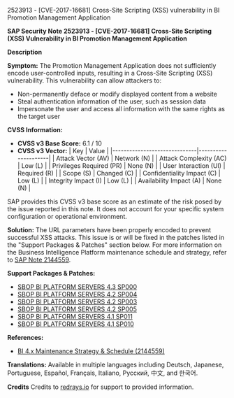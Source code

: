 2523913 - [CVE-2017-16681] Cross-Site Scripting (XSS) vulnerability in BI Promotion Management Application

**SAP Security Note 2523913 - [CVE-2017-16681] Cross-Site Scripting (XSS) Vulnerability in BI Promotion Management Application**

**Description**

**Symptom:**
The Promotion Management Application does not sufficiently encode user-controlled inputs, resulting in a Cross-Site Scripting (XSS) vulnerability. This vulnerability can allow attackers to:
- Non-permanently deface or modify displayed content from a website
- Steal authentication information of the user, such as session data
- Impersonate the user and access all information with the same rights as the target user

**CVSS Information:**
- **CVSS v3 Base Score:** 6.1 / 10
- **CVSS v3 Vector:**
  | Key                          | Value               |
  |------------------------------|---------------------|
  | Attack Vector (AV)           | Network (N)         |
  | Attack Complexity (AC)       | Low (L)             |
  | Privileges Required (PR)     | None (N)            |
  | User Interaction (UI)        | Required (R)        |
  | Scope (S)                    | Changed (C)         |
  | Confidentiality Impact (C)   | Low (L)             |
  | Integrity Impact (I)         | Low (L)             |
  | Availability Impact (A)      | None (N)            |

SAP provides this CVSS v3 base score as an estimate of the risk posed by the issue reported in this note. It does not account for your specific system configuration or operational environment.

**Solution:**
The URL parameters have been properly encoded to prevent successful XSS attacks. This issue is or will be fixed in the patches listed in the "Support Packages & Patches" section below. For more information on the Business Intelligence Platform maintenance schedule and strategy, refer to [SAP Note 2144559](https://me.sap.com/notes/2144559).

**Support Packages & Patches:**
- [SBOP BI PLATFORM SERVERS 4.3 SP000](https://me.sap.com/softwarecenter/template/products/_APP=00200682500000001943&_EVENT=DISPHIER&HEADER=Y&FUNCTIONBAR=N&EVENT=TREE&NE=NAVIGATE&ENR=73555000100200006622&V=MAINT)
- [SBOP BI PLATFORM SERVERS 4.2 SP004](https://me.sap.com/softwarecenter/template/products/_APP=00200682500000001943&_EVENT=DISPHIER&HEADER=Y&FUNCTIONBAR=N&EVENT=TREE&NE=NAVIGATE&ENR=73555000100200001041&V=MAINT)
- [SBOP BI PLATFORM SERVERS 4.2 SP003](https://me.sap.com/softwarecenter/template/products/_APP=00200682500000001943&_EVENT=DISPHIER&HEADER=Y&FUNCTIONBAR=N&EVENT=TREE&NE=NAVIGATE&ENR=73555000100200001041&V=MAINT)
- [SBOP BI PLATFORM SERVERS 4.2 SP005](https://me.sap.com/softwarecenter/template/products/_APP=00200682500000001943&_EVENT=DISPHIER&HEADER=Y&FUNCTIONBAR=N&EVENT=TREE&NE=NAVIGATE&ENR=73555000100200001041&V=MAINT)
- [SBOP BI PLATFORM SERVERS 4.1 SP011](https://me.sap.com/softwarecenter/template/products/_APP=00200682500000001943&_EVENT=DISPHIER&HEADER=Y&FUNCTIONBAR=N&EVENT=TREE&NE=NAVIGATE&ENR=67838200100200019009&V=MAINT)
- [SBOP BI PLATFORM SERVERS 4.1 SP010](https://me.sap.com/softwarecenter/template/products/_APP=00200682500000001943&_EVENT=DISPHIER&HEADER=Y&FUNCTIONBAR=N&EVENT=TREE&NE=NAVIGATE&ENR=67838200100200019009&V=MAINT)

**References:**
- [BI 4.x Maintenance Strategy & Schedule (2144559)](https://me.sap.com/notes/2144559)

**Translations:**
Available in multiple languages including Deutsch, Japanese, Portuguese, Español, Français, Italiano, Русский, 中文, and 한국어.

**Credits**
Credits to [redrays.io](https://redrays.io) for support to provided information.